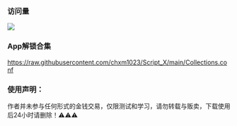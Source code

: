 ### 访问量

![](http://profile-counter.glitch.me/chxm1023_Rewrite/count.svg)

### App解锁合集

https://raw.githubusercontent.com/chxm1023/Script_X/main/Collections.conf

### 使用声明：

作者并未参与任何形式的金钱交易，仅限测试和学习，请勿转载与贩卖，下载使用后24小时请删除！⚠️⚠️⚠️

